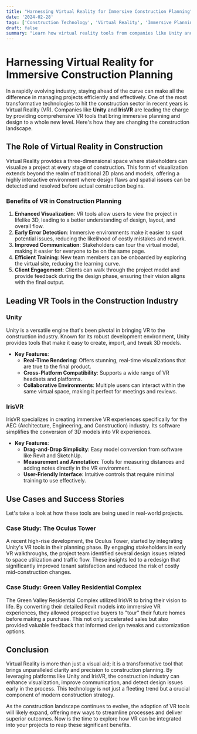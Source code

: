 ```yaml
---
title: "Harnessing Virtual Reality for Immersive Construction Planning"
date: '2024-02-28'
tags: ['Construction Technology', 'Virtual Reality', 'Immersive Planning', '3D Visualization', 'Unity', 'IrisVR', 'Project Management', 'Innovation', 'Construction Tools']
draft: false
summary: "Learn how virtual reality tools from companies like Unity and IrisVR are enabling immersive planning and design experiences, allowing stakeholders to visualize and interact with construction projects in 3D before they are built."
---
```


# Harnessing Virtual Reality for Immersive Construction Planning

In a rapidly evolving industry, staying ahead of the curve can make all the difference in managing projects efficiently and effectively. One of the most transformative technologies to hit the construction sector in recent years is Virtual Reality (VR). Companies like **Unity** and **IrisVR** are leading the charge by providing comprehensive VR tools that bring immersive planning and design to a whole new level. Here's how they are changing the construction landscape.

## The Role of Virtual Reality in Construction

Virtual Reality provides a three-dimensional space where stakeholders can visualize a project at every stage of construction. This form of visualization extends beyond the realm of traditional 2D plans and models, offering a highly interactive environment where design flaws and spatial issues can be detected and resolved before actual construction begins.

### Benefits of VR in Construction Planning

1. **Enhanced Visualization**: VR tools allow users to view the project in lifelike 3D, leading to a better understanding of design, layout, and overall flow.
2. **Early Error Detection**: Immersive environments make it easier to spot potential issues, reducing the likelihood of costly mistakes and rework.
3. **Improved Communication**: Stakeholders can tour the virtual model, making it easier for everyone to be on the same page.
4. **Efficient Training**: New team members can be onboarded by exploring the virtual site, reducing the learning curve.
5. **Client Engagement**: Clients can walk through the project model and provide feedback during the design phase, ensuring their vision aligns with the final output.

## Leading VR Tools in the Construction Industry

### Unity

Unity is a versatile engine that's been pivotal in bringing VR to the construction industry. Known for its robust development environment, Unity provides tools that make it easy to create, import, and tweak 3D models.

- **Key Features**:
  - **Real-Time Rendering**: Offers stunning, real-time visualizations that are true to the final product.
  - **Cross-Platform Compatibility**: Supports a wide range of VR headsets and platforms.
  - **Collaborative Environments**: Multiple users can interact within the same virtual space, making it perfect for meetings and reviews.

### IrisVR

IrisVR specializes in creating immersive VR experiences specifically for the AEC (Architecture, Engineering, and Construction) industry. Its software simplifies the conversion of 3D models into VR experiences.

- **Key Features**:
  - **Drag-and-Drop Simplicity**: Easy model conversion from software like Revit and SketchUp.
  - **Measurement and Annotation**: Tools for measuring distances and adding notes directly in the VR environment.
  - **User-Friendly Interface**: Intuitive controls that require minimal training to use effectively.

## Use Cases and Success Stories

Let's take a look at how these tools are being used in real-world projects.

### Case Study: The Oculus Tower

A recent high-rise development, the Oculus Tower, started by integrating Unity's VR tools in their planning phase. By engaging stakeholders in early VR walkthroughs, the project team identified several design issues related to space utilization and traffic flow. These insights led to a redesign that significantly improved tenant satisfaction and reduced the risk of costly mid-construction changes.

### Case Study: Green Valley Residential Complex

The Green Valley Residential Complex utilized IrisVR to bring their vision to life. By converting their detailed Revit models into immersive VR experiences, they allowed prospective buyers to "tour" their future homes before making a purchase. This not only accelerated sales but also provided valuable feedback that informed design tweaks and customization options.

## Conclusion

Virtual Reality is more than just a visual aid; it is a transformative tool that brings unparalleled clarity and precision to construction planning. By leveraging platforms like Unity and IrisVR, the construction industry can enhance visualization, improve communication, and detect design issues early in the process. This technology is not just a fleeting trend but a crucial component of modern construction strategy.

As the construction landscape continues to evolve, the adoption of VR tools will likely expand, offering new ways to streamline processes and deliver superior outcomes. Now is the time to explore how VR can be integrated into your projects to reap these significant benefits.
